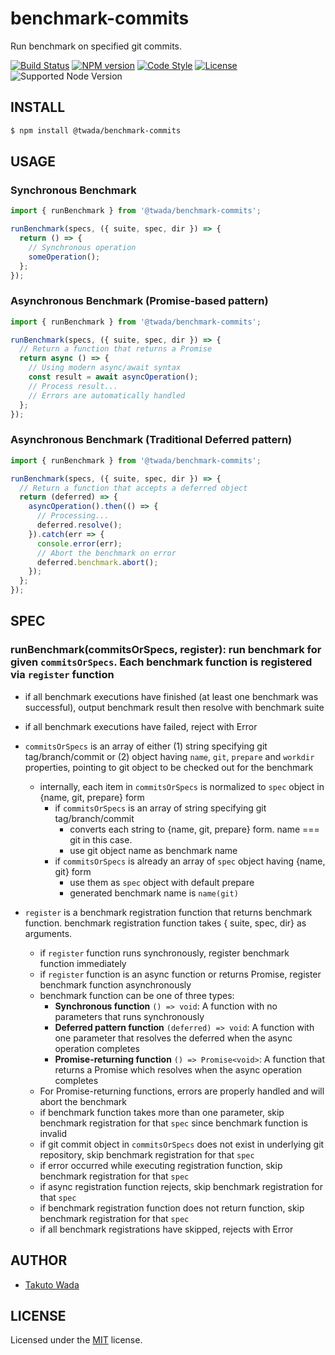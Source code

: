 benchmark-commits
================================

Run benchmark on specified git commits.

[![Build Status][ci-image]][ci-url]
[![NPM version][npm-image]][npm-url]
[![Code Style][style-image]][style-url]
[![License][license-image]][license-url]
![Supported Node Version](https://img.shields.io/node/v/%40twada%2Fbenchmark-commits)


INSTALL
---------------------------------------

```sh
$ npm install @twada/benchmark-commits
```

USAGE
---------------------------------------

### Synchronous Benchmark

```javascript
import { runBenchmark } from '@twada/benchmark-commits';

runBenchmark(specs, ({ suite, spec, dir }) => {
  return () => {
    // Synchronous operation
    someOperation();
  };
});
```

### Asynchronous Benchmark (Promise-based pattern)

```javascript
import { runBenchmark } from '@twada/benchmark-commits';

runBenchmark(specs, ({ suite, spec, dir }) => {
  // Return a function that returns a Promise
  return async () => {
    // Using modern async/await syntax
    const result = await asyncOperation();
    // Process result...
    // Errors are automatically handled
  };
});
```

### Asynchronous Benchmark (Traditional Deferred pattern)

```javascript
import { runBenchmark } from '@twada/benchmark-commits';

runBenchmark(specs, ({ suite, spec, dir }) => {
  // Return a function that accepts a deferred object
  return (deferred) => {
    asyncOperation().then(() => {
      // Processing...
      deferred.resolve();
    }).catch(err => {
      console.error(err);
      // Abort the benchmark on error
      deferred.benchmark.abort();
    });
  };
});
```


SPEC
---------------------------------------

### runBenchmark(commitsOrSpecs, register): run benchmark for given `commitsOrSpecs`. Each benchmark function is registered via `register` function
  - if all benchmark executions have finished (at least one benchmark was successful), output benchmark result then resolve with benchmark suite
  - if all benchmark executions have failed, reject with Error

  - `commitsOrSpecs` is an array of either (1) string specifying git tag/branch/commit or (2) object having `name`, `git`, `prepare` and `workdir` properties, pointing to git object to be checked out for the benchmark
    - internally, each item in `commitsOrSpecs` is normalized to `spec` object in {name, git, prepare} form
      - if `commitsOrSpecs` is an array of string specifying git tag/branch/commit
        - converts each string to {name, git, prepare} form. name === git in this case.
        - use git object name as benchmark name
      - if `commitsOrSpecs` is already an array of `spec` object having {name, git} form
        - use them as `spec` object with default prepare
        - generated benchmark name is `name(git)`
  - `register` is a benchmark registration function that returns benchmark function. benchmark registration function takes { suite, spec, dir} as arguments.
    - if `register` function runs synchronously, register benchmark function immediately
    - if `register` function is an async function or returns Promise, register benchmark function asynchronously
    - benchmark function can be one of three types:
      - **Synchronous function** `() => void`: A function with no parameters that runs synchronously
      - **Deferred pattern function** `(deferred) => void`: A function with one parameter that resolves the deferred when the async operation completes
      - **Promise-returning function** `() => Promise<void>`: A function that returns a Promise which resolves when the async operation completes
    - For Promise-returning functions, errors are properly handled and will abort the benchmark
    - if benchmark function takes more than one parameter, skip benchmark registration for that `spec` since benchmark function is invalid
    - if git commit object in `commitsOrSpecs` does not exist in underlying git repository, skip benchmark registration for that `spec`
    - if error occurred while executing registration function, skip benchmark registration for that `spec`
    - if async registration function rejects, skip benchmark registration for that `spec`
    - if benchmark registration function does not return function, skip benchmark registration for that `spec`
    - if all benchmark registrations have skipped, rejects with Error


AUTHOR
---------------------------------------
* [Takuto Wada](https://github.com/twada)


LICENSE
---------------------------------------
Licensed under the [MIT](https://twada.mit-license.org) license.

[ci-image]: https://github.com/twada/benchmark-commits/workflows/Node.js%20CI/badge.svg
[ci-url]: https://github.com/twada/benchmark-commits/actions?query=workflow%3A%22Node.js+CI%22

[npm-url]: https://npmjs.org/package/@twada/benchmark-commits
[npm-image]: https://badge.fury.io/js/%40twada%2Fbenchmark-commits.svg

[style-url]: https://github.com/neostandard/neostandard
[style-image]: https://img.shields.io/badge/code_style-neostandard-brightgreen?style=flat

[license-url]: https://twada.mit-license.org
[license-image]: https://img.shields.io/badge/license-MIT-brightgreen.svg
